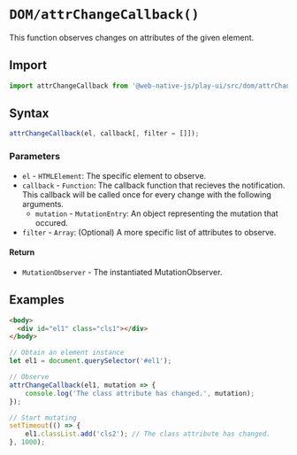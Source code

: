 # `DOM/attrChangeCallback()`
This function observes changes on attributes of the given element.

## Import

```js
import attrChangeCallback from '@web-native-js/play-ui/src/dom/attrChangeCallback.js';
```

## Syntax

```js
attrChangeCallback(el, callback[, filter = []]);
```

### Parameters
+ `el` - `HTMLElement`: The specific element to observe.
+ `callback` - `Function`: The callback function that recieves the notification. This callback will be called once for every change with the following arguments.
    + `mutation` - `MutationEntry`: An object representing the mutation that occured.
+ `filter` - `Array`: (Optional) A more specific list of attributes to observe.

#### Return
+ `MutationObserver` - The instantiated MutationObserver.

## Examples

```html
<body>
  <div id="el1" class="cls1"></div>
</body>
```

```js
// Obtain an element instance
let el1 = document.querySelector('#el1');

// Observe
attrChangeCallback(el1, mutation => {
    console.log('The class attribute has changed.', mutation);
});

// Start mutating
setTimeout(() => {
    el1.classList.add('cls2'); // The class attribute has changed.
}, 1000);
```
